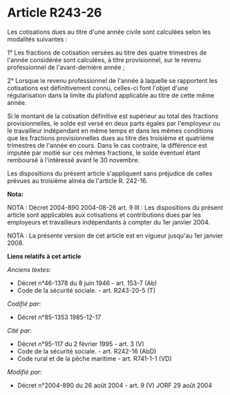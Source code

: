 # Article R243-26

Les cotisations dues au titre d'une année civile sont calculées selon les modalités suivantes :

1° Les fractions de cotisation versées au titre des quatre trimestres de l'année considérée sont calculées, à titre
provisionnel, sur le revenu professionnel de l'avant-dernière année ;

2° Lorsque le revenu professionnel de l'année à laquelle se rapportent les cotisations est définitivement connu, celles-ci
font l'objet d'une régularisation dans la limite du plafond applicable au titre de cette même année.

Si le montant de la cotisation définitive est supérieur au total des fractions provisionnelles, le solde est versé en deux
parts égales par l'employeur ou le travailleur indépendant en même temps et dans les mêmes conditions que les fractions
provisionnelles dues au titre des troisième et quatrième trimestres de l'année en cours. Dans le cas contraire, la différence
est imputée par moitié sur ces mêmes fractions, le solde éventuel étant remboursé à l'intéressé avant le 30 novembre.

Les dispositions du présent article s'appliquent sans préjudice de celles prévues au troisième alinéa de l'article R. 242-16.

**Nota:**

NOTA : Décret 2004-890 2004-08-26 art. 9 III : Les dispositions du présent article sont applicables aux cotisations et
contributions dues par les employeurs et travailleurs indépendants à compter du 1er janvier 2004.

NOTA : La présente version de cet article est en vigueur jusqu'au 1er janvier 2008.

**Liens relatifs à cet article**

_Anciens textes_:

  - Décret n°46-1378 du 8 juin 1946 - art. 153-7 (Ab)
  - Code de la sécurité sociale. - art. R243-20-5 (T)

_Codifié par_:

  - Décret n°85-1353 1985-12-17

_Cité par_:

  - Décret n°95-117 du 2 février 1995 - art. 3 (V)
  - Code de la sécurité sociale. - art. R242-16 (AbD)
  - Code rural et de la pêche maritime - art. R741-1-1 (VD)

_Modifié par_:

  - Décret n°2004-890 du 26 août 2004 - art. 9 (V) JORF 29 août 2004
